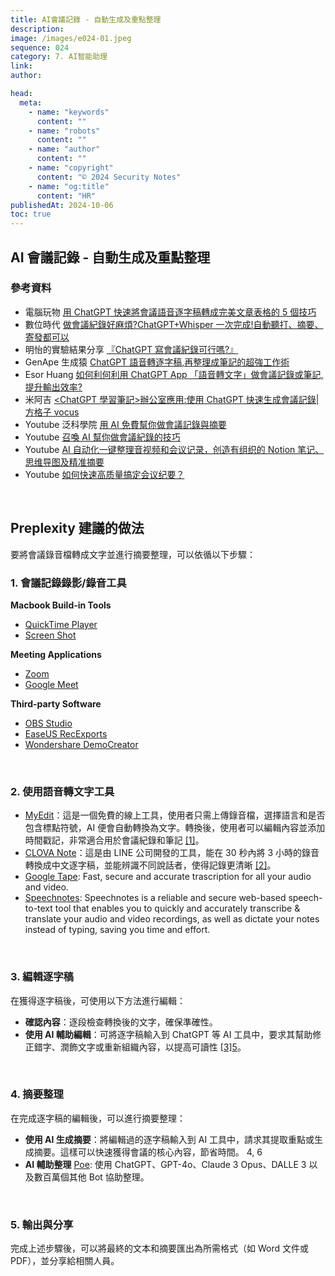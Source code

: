 ```yaml
---
title: AI會議記錄 - 自動生成及重點整理
description:
image: /images/e024-01.jpeg
sequence: 024
category: 7. AI智能助理
link:
author:

head:
  meta:
    - name: "keywords"
      content: ""
    - name: "robots"
      content: ""
    - name: "author"
      content: ""
    - name: "copyright"
      content: "© 2024 Security Notes"
    - name: "og:title"
      content: "HR"
publishedAt: 2024-10-06
toc: true
---
```


## AI 會議記錄 - 自動生成及重點整理

### 參考資料

- 電腦玩物 <a href="https://www.playpcesor.com/2023/03/chatgpt-note.html">用 ChatGPT 快速將會議語音逐字稿轉成完美文章表格的 5 個技巧</a>
- 數位時代 <a href="https://www.bnext.com.tw/article/75638/ai-chatgpt-whisper-meeting">做會議紀錄好麻煩?ChatGPT+Whisper 一次完成!自動聽打、摘要、寄發都可以</a>
- 明怡的實驗結果分享 <a href="https://medium.com/明怡觀點/chatgpt寫會議紀錄可行嗎-明怡的實驗結果分享-63a44b2a9798">『ChatGPT 寫會議紀錄可行嗎?』</a>
- GenApe 生成猿 <a href="https://www.genape.ai/zh-hant/blogs/chatgpt-transcript/">ChatGPT 語音轉逐字稿,再整理成筆記的超強工作術</a>
- Esor Huang <a href="https://www.thenewslens.com/article/189817"> 如何利何利用 ChatGPT App 「語音轉文字」做會議記錄或筆記,提升輸出效率?</a>
- 米阿吉 <a href="https://vocus.cc/article/63febefffd89780001064441"><ChatGPT 學習筆記>辦公室應用:使用 ChatGPT 快速生成會議記錄|方格子 vocus</a>
- Youtube 泛科學院 <a href="https://www.youtube.com/watch?v=ak1RpfetKDM">用 AI 免費幫你做會議記錄與摘要</a>
- Youtube <a href="https://www.youtube.com/watch?v=7swcUtvIuTA">召喚 AI 幫你做會議紀錄的技巧</a>
- Youtube <a href="https://www.youtube.com/watch?v=NZSz9G6D2Ss">AI 自动化一键整理音视频和会议记录，创造有组织的 Notion 笔记、思维导图及精准摘要</a>
- Youtube <a href="https://www.youtube.com/watch?v=Zilg1fQ9__0">如何快速高质量搞定会议纪要？</a>

<br>

## Preplexity 建議的做法

要將會議錄音檔轉成文字並進行摘要整理，可以依循以下步驟：

### **1. 會議記錄錄影/錄音工具**

**Macbook Build-in Tools**

- <a href="https://support.apple.com/zh-tw/guide/quicktime-player/welcome/mac">QuickTime Player</a>
- <a href="https://support.apple.com/zh-tw/guide/mac-help/mh26782/mac">Screen Shot</a>

**Meeting Applications**

- <a href="https://support.zoom.com/hc/en/article?id=zm_kb&sysparm_article=KB0063640">Zoom</a>
- <a href="https://support.google.com/meet/answer/9308681?hl=en">Google Meet</a>

**Third-party Software**

- <a href="https://sonix.ai/resources/how-to-record-a-zoom-meeting-with-obs/">OBS Studio</a>
- <a href="https://recorder.easeus.com/screen-recording-tips/how-to-record-online-meeting.html">EaseUS RecExports</a>
- <a href="https://democreator.wondershare.com/screen-recorder/record-a-zoom-meeting.html">Wondershare DemoCreator</a>

<br>

### **2. 使用語音轉文字工具**

- <a href="https://myedit.online/tw/photo-editor">MyEdit</a>：這是一個免費的線上工具，使用者只需上傳錄音檔，選擇語言和是否包含標點符號，AI 便會自動轉換為文字。轉換後，使用者可以編輯內容並添加時間戳記，非常適合用於會議紀錄和筆記 [[1]](https://tw.cyberlink.com/blog/audio-editing/2549/speech-to-text)。
- <a href="https://clovanote.line.me/home">CLOVA Note</a>：這是由 LINE 公司開發的工具，能在 30 秒內將 3 小時的錄音轉換成中文逐字稿，並能辨識不同說話者，使得記錄更清晰 [[2]](https://blog.104.com.tw/use-ai-for-meeting-minutes/)。
- <a href="https://goodtape.io/">Google Tape</a>: Fast, secure and accurate trascription for all your audio and video.
- <a href="https://speechnotes.co/files/guide/">Speechnotes</a>: Speechnotes is a reliable and secure web-based speech-to-text tool that enables you to quickly and accurately transcribe & translate your audio and video recordings, as well as dictate your notes instead of typing, saving you time and effort.

<br>

### **3. 編輯逐字稿**

在獲得逐字稿後，可使用以下方法進行編輯：

- **確認內容**：逐段檢查轉換後的文字，確保準確性。
- **使用 AI 輔助編輯**：可將逐字稿輸入到 ChatGPT 等 AI 工具中，要求其幫助修正錯字、潤飾文字或重新組織內容，以提高可讀性 [[3]](https://www.playpcesor.com/2023/03/chatgpt-note.html)[5](https://vocus.cc/article/64463a2ffd897800010e287c)。

<br>

### **4. 摘要整理**

在完成逐字稿的編輯後，可以進行摘要整理：

- **使用 AI 生成摘要**：將編輯過的逐字稿輸入到 AI 工具中，請求其提取重點或生成摘要。這樣可以快速獲得會議的核心內容，節省時間。
  4, 6
- **AI 輔助整理** <a href="https://poe.com/">Poe</a>: 使用 ChatGPT、GPT-4o、Claude 3 Opus、DALLE 3 以及數百萬個其他 Bot 協助整理。

<br>

### **5. 輸出與分享**

完成上述步驟後，可以將最終的文本和摘要匯出為所需格式（如 Word 文件或 PDF），並分享給相關人員。
